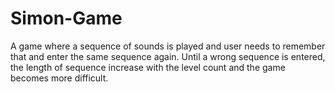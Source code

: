 # Simon-Game
A game where a sequence of sounds is played and user needs to remember that and enter the same sequence again. Until a wrong sequence is entered, the length of sequence increase with the level count and the game becomes more difficult.
